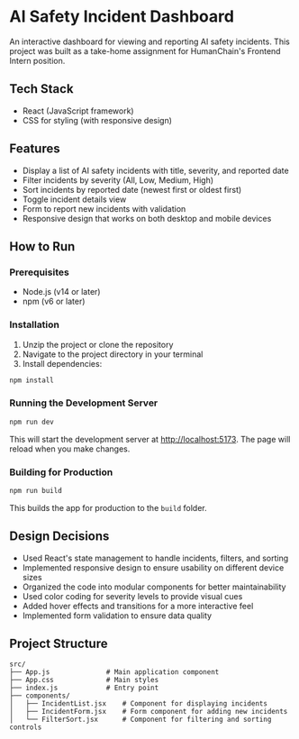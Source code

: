 # AI Safety Incident Dashboard

An interactive dashboard for viewing and reporting AI safety incidents. This project was built as a take-home assignment for HumanChain's Frontend Intern position.

## Tech Stack

- React (JavaScript framework)
- CSS for styling (with responsive design)

## Features

- Display a list of AI safety incidents with title, severity, and reported date
- Filter incidents by severity (All, Low, Medium, High)
- Sort incidents by reported date (newest first or oldest first)
- Toggle incident details view
- Form to report new incidents with validation
- Responsive design that works on both desktop and mobile devices

## How to Run

### Prerequisites

- Node.js (v14 or later)
- npm (v6 or later)

### Installation

1. Unzip the project or clone the repository
2. Navigate to the project directory in your terminal
3. Install dependencies:

```bash
npm install
```

### Running the Development Server

```bash
npm run dev
```

This will start the development server at [http://localhost:5173](http://localhost:5173). The page will reload when you make changes.

### Building for Production

```bash
npm run build
```

This builds the app for production to the `build` folder.

## Design Decisions

- Used React's state management to handle incidents, filters, and sorting
- Implemented responsive design to ensure usability on different device sizes
- Organized the code into modular components for better maintainability
- Used color coding for severity levels to provide visual cues
- Added hover effects and transitions for a more interactive feel
- Implemented form validation to ensure data quality

## Project Structure

```
src/
├── App.js              # Main application component
├── App.css             # Main styles
├── index.js            # Entry point
├── components/
│   ├── IncidentList.jsx    # Component for displaying incidents
│   ├── IncidentForm.jsx    # Form component for adding new incidents
│   └── FilterSort.jsx      # Component for filtering and sorting controls
```